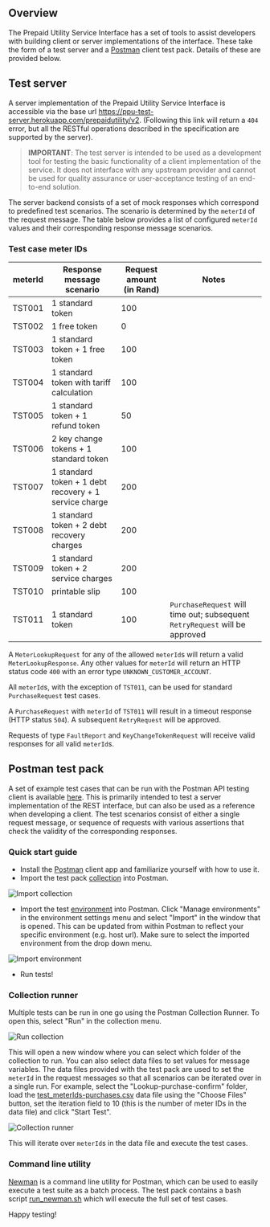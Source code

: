 ## Overview
The Prepaid Utility Service Interface has a set of tools to assist developers with building client or server implementations of the interface. These take the form of a test server and a [Postman](https://www.getpostman.com) client test pack. Details of these are provided below.

## Test server

A server implementation of the Prepaid Utility Service Interface is accessible via the base url https://ppu-test-server.herokuapp.com/prepaidutility/v2. (Following this link will return a `404` error, but all the RESTful operations described in the specification are supported by the server).


> __IMPORTANT__: The test server is intended to be used as a development tool for testing the basic functionality of a client implementation of the service. It does not interface with any upstream provider and cannot be used for quality assurance or user-acceptance testing of an end-to-end solution.

The server backend consists of a set of mock responses which correspond to predefined test scenarios. The scenario is determined by the `meterId` of the request message. The table below provides a list of configured `meterId` values and their corresponding response message scenarios.

### Test case meter IDs
meterId | Response message scenario | Request amount (in Rand) | Notes
------- | ------------------------- | ------------------------ | -----
TST001  | 1 standard token | 100 |
TST002  | 1 free token | 0 |
TST003  | 1 standard token + 1 free token | 100 |
TST004  | 1 standard token with tariff calculation | 100 |
TST005  | 1 standard token + 1 refund token | 50 |
TST006  | 2 key change tokens + 1 standard token | 100 |
TST007  | 1 standard token + 1 debt recovery + 1 service charge | 200 |
TST008  | 1 standard token + 2 debt recovery charges | 200 |
TST009  | 1 standard token + 2 service charges | 200 |
TST010  | printable slip | 100 |
TST011  | 1 standard token | 100 | `PurchaseRequest` will time out; subsequent `RetryRequest` will be approved

A `MeterLookupRequest` for any of the allowed `meterId`s will return a valid `MeterLookupResponse`. Any other values for `meterId` will return an HTTP status code `400` with an error type `UNKNOWN_CUSTOMER_ACCOUNT`.

All `meterId`s, with the exception of `TST011`, can be used for standard `PurchaseRequest` test cases.

A `PurchaseRequest` with `meterId` of `TST011` will result in a timeout response (HTTP status `504`). A subsequent `RetryRequest` will be approved.

Requests of type `FaultReport` and `KeyChangeTokenRequest` will receive valid responses for all valid `meterId`s.

## Postman test pack

A set of example test cases that can be run with the Postman API testing client is available [here](https://github.com/electrumpayments/prepaidutility-test-server/tree/master/test/postman). This is primarily intended to test a server implementation of the REST interface, but can also be used as a reference when developing a client.
The test scenarios consist of either a single request message, or sequence of requests with various assertions that check the validity of the corresponding responses.

### Quick start guide
- Install the [Postman](https://www.getpostman.com/) client app and familiarize yourself with how to use it.
- Import the test pack [collection](https://github.com/electrumpayments/prepaidutility-test-server/blob/master/test/postman/PrepaidUtilityTestPack.postman_collection.json) into Postman.

![Import collection](/images/postman-import.png)

- Import the test [environment](https://github.com/electrumpayments/prepaidutility-test-server/blob/master/test/postman/PPUherokutest.postman_environment.json) into Postman. Click "Manage environments" in the environment settings menu and select "Import" in the window that is opened. This can be updated from within Postman to reflect your specific environment (e.g. host url). Make sure to select the imported environment from the drop down menu.

![Import environment](/images/postman-environment.png)

- Run tests!

### Collection runner
Multiple tests can be run in one go using the Postman Collection Runner. To open this, select "Run" in the collection menu.

![Run collection](/images/postman-run-collection.png)

This will open a new window where you can select which folder of the collection to run. You can also select data files to set values for message variables. The data files provided with the test pack are used to set the `meterId` in the request messages so that all scenarios can be iterated over in a single run. For example, select the "Lookup-purchase-confirm" folder, load the [test_meterIds-purchases.csv](https://github.com/electrumpayments/prepaidutility-test-server/blob/master/test/postman/test_meterIds-purchases.csv) data file using the "Choose Files" button, set the iteration field to 10 (this is the number of meter IDs in the data file) and click "Start Test".

![Collection runner](/images/postman-collection-runner.png)

This will iterate over `meterId`s in the data file and execute the test cases.

### Command line utility
[Newman](https://www.npmjs.com/package/newman) is a command line utility for Postman, which can be used to easily execute a test suite as a batch process. The test pack contains a bash script [run_newman.sh](https://github.com/electrumpayments/prepaidutility-test-server/blob/master/test/postman/run_newman.sh) which will execute the full set of test cases.

Happy testing!

